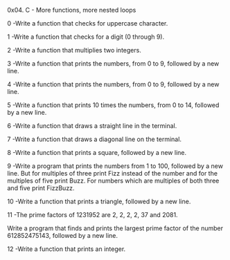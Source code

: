 0x04. C - More functions, more nested loops

0 -Write a function that checks for uppercase character.

1 -Write a function that checks for a digit (0 through 9).

2 -Write a function that multiplies two integers.

3 -Write a function that prints the numbers, from 0 to 9, followed by a new line.

4 -Write a function that prints the numbers, from 0 to 9, followed by a new line.

5 -Write a function that prints 10 times the numbers, from 0 to 14, followed by a new line.

6 -Write a function that draws a straight line in the terminal.

7 -Write a function that draws a diagonal line on the terminal.

8 -Write a function that prints a square, followed by a new line.

9 -Write a program that prints the numbers from 1 to 100, followed by a new line. But for multiples of three print Fizz instead of the number and for the multiples of five print Buzz. For numbers which are multiples of both three and five print FizzBuzz.

10 -Write a function that prints a triangle, followed by a new line.

11 -The prime factors of 1231952 are 2, 2, 2, 2, 37 and 2081.



Write a program that finds and prints the largest prime factor of the number 612852475143, followed by a new line.

12 -Write a function that prints an integer.
